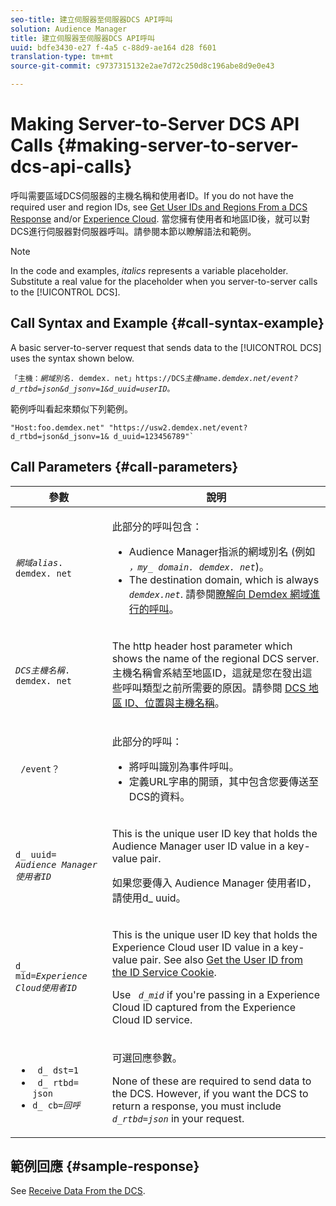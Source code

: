 ```yaml
---
seo-title: 建立伺服器至伺服器DCS API呼叫
solution: Audience Manager
title: 建立伺服器至伺服器DCS API呼叫
uuid: bdfe3430-e27 f-4a5 c-88d9-ae164 d28 f601
translation-type: tm+mt
source-git-commit: c9737315132e2ae7d72c250d8c196abe8d9e0e43

---
```



# Making Server-to-Server DCS API Calls {#making-server-to-server-dcs-api-calls}

呼叫需要區域DCS伺服器的主機名稱和使用者ID。If you do not have the required user and region IDs, see [Get User IDs and Regions From a DCS Response](/help/using/api/dcs-intro/dcs-s2s/dcs-aam-ids.md) and/or [Experience Cloud](/help/using/api/dcs-intro/dcs-s2s/dcs-mcid-ids.md). 當您擁有使用者和地區ID後，就可以對DCS進行伺服器對伺服器呼叫。請參閱本節以瞭解語法和範例。

>[!NOTE]
>
>In the code and examples, *italics* represents a variable placeholder. Substitute a real value for the placeholder when you server-to-server calls to the [!UICONTROL DCS].

## Call Syntax and Example {#call-syntax-example}

A basic server-to-server request that sends data to the [!UICONTROL DCS] uses the syntax shown below.

<pre><code>「主機：<i>網域別名</i>. demdex. net」https://DCS<i>主機name.demdex.net/event?d_rtbd=json&amp;d_jsonv=1&amp;d_uuid=user</i><i>ID</i>。</code>
</pre>

範例呼叫看起來類似下列範例。

```
"Host:foo.demdex.net" "https://usw2.demdex.net/event?d_rtbd=json&d_jsonv=1& d_uuid=123456789"`
```

## Call Parameters {#call-parameters}

<table id="table_3AF4466009B64F0C9CBE7904A4096E0C"> 
 <thead> 
  <tr> 
   <th colname="col1" class="entry"> 參數 </th> 
   <th colname="col2" class="entry"> 說明 </th> 
  </tr> 
 </thead>
 <tbody> 
  <tr> 
   <td colname="col1"> <p><code><i>網域alias</i>. demdex. net</code> </p> </td> 
   <td colname="col2"> <p>此部分的呼叫包含： </p> <p> 
     <ul id="ul_3EDA9C7BA6794D06BCB07A75A9BD2372"> 
      <li id="li_74624CA78D6F4536A8164AE1FA1DECB9"><span class="keyword"> Audience Manager指派的網域別名</span> (例如 <i><code> ，my_ domain. demdex. net</code></i>)。 </li> 
      <li id="li_08ABE91CA247403AA480B3FB4BEF83BA">The destination domain, which is always <i><code> demdex.net</code></i>. 請參閱<a href="../../../reference/demdex-calls.md">瞭解向 Demdex 網域進行的呼叫</a>。 </li> 
     </ul> </p> </td> 
  </tr> 
  <tr> 
   <td colname="col1"> <p><code><i>DCS主機名稱</i>. demdex. net</code> </p> </td> 
   <td colname="col2"> <p>The http header host parameter which shows the name of the regional <span class="wintitle"> DCS</span> server. 主機名稱會系結至地區ID，這就是您在發出這些呼叫類型之前所需要的原因。請參閱 <a href="../../../api/dcs-intro/dcs-api-reference/dcs-regions.md">DCS 地區 ID、位置與主機名稱</a>。 </p> </td> 
  </tr> 
  <tr> 
   <td colname="col1"> <p><code> /event？</code> </p> </td> 
   <td colname="col2"> <p>此部分的呼叫： </p> <p> 
     <ul id="ul_6332444A305A4F12A7CBE471CA508516"> 
      <li id="li_1C5C111B2B0E4621B3FC0C20D6516041">將呼叫識別為事件呼叫。 </li> 
      <li id="li_DBCE9B1C70604A629ECD7AC0A9052198">定義URL字串的開頭，其中包含您要傳送至DCS的資料。 </li> 
     </ul> </p> </td> 
  </tr> 
  <tr> 
   <td colname="col1"> <p><code>d_ uuid= <i>Audience Manager使用者ID</i></code> </p> </td> 
   <td colname="col2"> <p>This is the unique user ID key that holds the <span class="keyword"> Audience Manager</span> user ID value in a key-value pair. </p> <p><code><i></i></code> 如果您要傳入 <span class="keyword"> Audience Manager</span> 使用者ID，請使用d_ uuid。 </p> </td>
  </tr> 
  <tr> 
   <td colname="col1"> <p><code>d_ mid=<i>Experience Cloud使用者ID</i></code> </p> </td> 
   <td colname="col2"> <p>This is the unique user ID key that holds the <span class="keyword"> Experience Cloud</span> user ID value in a key-value pair. See also <a href="../../../api/dcs-intro/dcs-s2s/dcs-mcid-ids.md#get-user-ids-from-service-cookie"> Get the User ID from the ID Service Cookie</a>. </p> <p>Use <i><code> d_mid</code></i> if you're passing in a <span class="keyword"> Experience Cloud</span> ID captured from the <span class="keyword"> Experience Cloud</span> ID service. </p> </td> 
  </tr> 
  <tr> 
   <td colname="col1"> <p> 
     <ul id="ul_36E2C1A0538D4D2C94DFC1335720A524"> 
      <li id="li_8902EED431CE4F0189A94868FA52DB1F"><code> d_ dst=1</code> </li> 
      <li id="li_4B6B29499D444E31808DE0A9AA0442D0"><code> d_ rtbd= json</code> </li> 
      <li id="li_3430CD0438604B83BE6437E6EC480816"><code>d_ cb=<i>回呼</i></code> </li> 
     </ul> </p> </td> 
   <td colname="col2"> <p>可選回應參數。 </p> <p> None of these are required to send data to the <span class="wintitle"> DCS</span>. However, if you want the <span class="wintitle"> DCS</span> to return a response, you must include <i><code> d_rtbd=json</code></i> in your request. </p> </td> 
  </tr> 
 </tbody> 
</table>

## 範例回應 {#sample-response}

See [Receive Data From the DCS](../../../api/dcs-intro/dcs-event-calls/dcs-url-receive.md).
